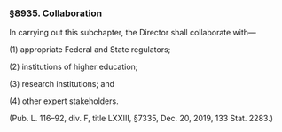 ### §8935. Collaboration ###

In carrying out this subchapter, the Director shall collaborate with—

(1) appropriate Federal and State regulators;

(2) institutions of higher education;

(3) research institutions; and

(4) other expert stakeholders.

(Pub. L. 116–92, div. F, title LXXIII, §7335, Dec. 20, 2019, 133 Stat. 2283.)